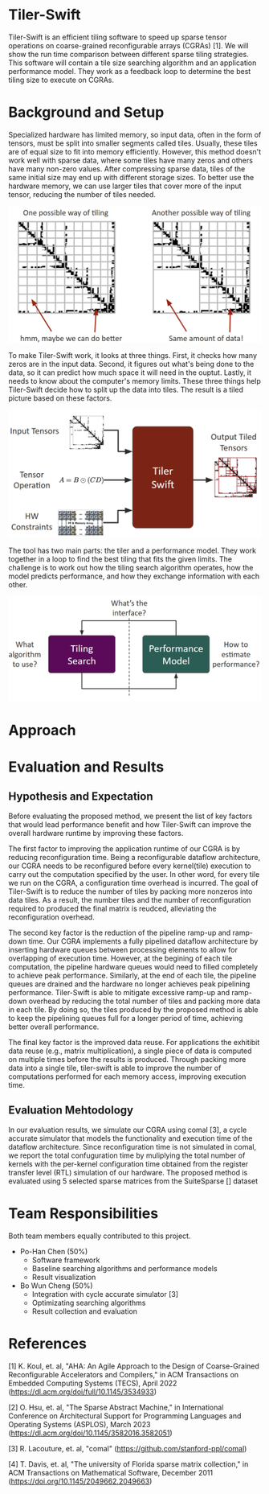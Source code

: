 # Tiler-Swift

Tiler-Swift is an efficient tiling software to speed up sparse tensor operations on coarse-grained reconfigurable arrays (CGRAs) [1]. We will show the run time comparison between different sparse tiling strategies. This software will contain a tile size searching algorithm and an application performance model. They work as a feedback loop to determine the best tiling size to execute on CGRAs.

# Background and Setup

Specialized hardware has limited memory, so input data, often in the form of tensors, must be split into smaller segments called tiles. Usually, these tiles are of equal size to fit into memory efficiently. However, this method doesn't work well with sparse data, where some tiles have many zeros and others have many non-zero values. After compressing sparse data, tiles of the same initial size may end up with different storage sizes. To better use the hardware memory, we can use larger tiles that cover more of the input tensor, reducing the number of tiles needed.

![Sparse Tiling](./img/sparse-tiling.png)

To make Tiler-Swift work, it looks at three things. First, it checks how many zeros are in the input data. Second, it figures out what's being done to the data, so it can predict how much space it will need in the ouptut. Lastly, it needs to know about the computer's memory limits. These three things help Tiler-Swift decide how to split up the data into tiles. The result is a tiled picture based on these factors.

![Tool IO](./img/tool-io.png)

The tool has two main parts: the tiler and a performance model. They work together in a loop to find the best tiling that fits the given limits. The challenge is to work out how the tiling search algorithm operates, how the model predicts performance, and how they exchange information with each other.

![Tiler and Model](./img/tiler-model.png)

# Approach

<!--

(approx 1-2 pages max)

Please describe your approach.  Please be brief (about a page or so max), but your description should be sufficiently detailed to provide the course staff a basic understanding of your approach. It might be very useful to include a figure here illustrating components of the system and/or their mapping to parallel hardware/or a DNN architecture.

* If your project involved optimizing code. Please describe the process of how you iterated toward a solution (what measurements did you make) What did you try that did not work? How to parts of the problem map to cores, threads, or vector lanes?

* If your project involved optimizing a DNN architecture, you could describe the architecture here, and be sure to provide intuition about how your model architecture choices were motivated by your goals.

* __If your project involved started with an existing piece of code or DNN model, please clearly describe what you started with here, so it's clear what work you actually did in your project. e.g., "We started with this codebase and made these changes..."__
-->

# Evaluation and Results

## Hypothesis and Expectation

Before evaluating the proposed method, we present the list of key factors that would lead performance benefit and how Tiler-Swift can improve the overall hardware runtime by improving these factors. 

The first factor to improving the application runtime of our CGRA is by reducing reconfiguration time. Being a reconfigurable dataflow architecture, our CGRA needs to be reconfigured before every kernel(tile) execution to carry out the computation specified by the user. In other word, for every tile we run on the CGRA, a configuration time overhead is incurred. The goal of Tiler-Swift is to reduce the number of tiles by packing more nonzeros into data tiles.  As a result, the number tiles and the number of reconfiguration required to produced the final matrix is reudced, alleviating the reconfiguration overhead.

The second key factor is the reduction of the pipeline ramp-up and ramp-down time. Our CGRA implements a fully pipelined dataflow architecture by inserting hardware queues between processing elements to allow for overlapping of execution time. However, at the begining of each tile computation, the pipeline hardware queues would need to filled completely to achieve peak performance. Similarly, at the end of each tile, the pipeline queues are drained and the hardware no longer achieves peak pipelining performance. Tiler-Swift is able to mitigate excessive ramp-up and ramp-down overhead by reducing the total number of tiles and packing more data in each tile. By doing so, the tiles produced by the proposed method is able to keep the pipelining queues full for a longer period of time, achieving better overall performance.

The final key factor is the improved data reuse. For applications the exhitibit data reuse (e.g., matrix multiplication), a single piece of data is computed on multiple times before the results is produced. Through packing more data into a single tile, tiler-swift is able to improve the number of computations performed for each memory access, improving execution time.

## Evaluation Mehtodology

In our evaluation results, we simulate our CGRA using comal [3], a cycle accurate simulator that models the functionality and execution time of the dataflow architecture. Since reconfiguration time is not simulated in comal, we report the total confuguration time by muliplying the total number of kernels with the per-kernel configuration time obtained from the register transfer level (RTL) simulation of our hardware. The proposed method is evaluated using 5 selected sparse matrices from the SuiteSparse [] dataset

<!--

    Additional questions that Kayvon & TAs want us to address

    * do more complex perf model, does that help with tiling results? how does it scale
    * does complex searching algorithm actually give you better results? can I just run brute force overnight, and it gives you best results?
-->


<!--

(as many pages as needed to make the points you want to make)

To the staff, this is the most important part of the writeup. Begin by providing your own definition of success (this should be in terms of your goals). In other words, re-iterate the question you were trying to answer, or the performance boost you were hoping to obtain. Then describe what data/experiment needs to be run to provide evidence that the goals were either met or not met.

Now describe the relevant parts of your experimental setup. What were the baseline algorithms? What machine was a performance test run on? What did you measure? What was the dataset used?  If you have a programming abstraction project, the experimental setup might include a description of the programs you implemented expressed using the API.

Finally, I want to see the results of an experiment that demonstrate success (or failure) to meet goals. Sometimes great projects fail to meet their goals, or falsify a hypothesis, but they still do a great job in the scientific process of verifying this.

This might include:

* Provide graphs of speedup or execution time?
* Compare total flops or model size
* Compare precision and recall of a model.
* Demonstrate that a 3D NeRF model was obtained, show output images of sufficient quality, etc.

IMPORTANT: In this writeup, I want you to interpret your graphs and numbers for me. What this means will be project dependent, but I want you to consider questions such as: Why does the graph look like it does? Does it make sense to you? What limited your speedup? Is it a lack of parallelism? (dependencies) Communication or synchronization overhead? Data transfer (memory-bound or bus transfer bound)? If a model is performing well, what are it's failure cases? When does it fail to generalize.

As you answer these questions, provide data and measurements to support your conclusions. If you are merely speculating, please state this explicitly. Performing a solid analysis of your implementation is a good way to pick up credit even if your optimization efforts did not yield the performance you were hoping for.
-->


# Team Responsibilities

<!--
Please provide a [very short] breakdown of which parts of the project were performed by each team member. In general we hope to (and intend to) give all team members the same grade, but we still want to know what everyone worked on and what their role was.   
-->

Both team members equally contributed to this project.
* Po-Han Chen (50%)
    * Software framework
    * Baseline searching algorithms and performance models
    * Result visualization
* Bo Wun Cheng (50%)
    * Integration with cycle accurate simulator [3]
    * Optimizating searching algorithms
    * Result collection and evaluation

# References
[1] K. Koul, et. al, "AHA: An Agile Approach to the Design of Coarse-Grained Reconfigurable Accelerators and Compilers," in ACM Transactions on Embedded Computing Systems (TECS), April 2022 (https://dl.acm.org/doi/full/10.1145/3534933)

[2] O. Hsu, et. al, "The Sparse Abstract Machine," in International Conference on Architectural Support for Programming Languages and Operating Systems (ASPLOS), March 2023 (https://dl.acm.org/doi/10.1145/3582016.3582051)

[3] R. Lacouture, et. al, "comal" (https://github.com/stanford-ppl/comal)

[4] T. Davis, et. al, "The university of Florida sparse matrix collection," in ACM Transactions on Mathematical Software, December 2011 (https://doi.org/10.1145/2049662.2049663)

